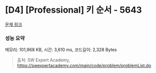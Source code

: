 # [D4] [Professional] 키 순서 - 5643 

[문제 링크](https://swexpertacademy.com/main/code/problem/problemDetail.do?contestProbId=AWXQsLWKd5cDFAUo) 

### 성능 요약

메모리: 101,968 KB, 시간: 3,610 ms, 코드길이: 2,328 Bytes



> 출처: SW Expert Academy, https://swexpertacademy.com/main/code/problem/problemList.do